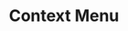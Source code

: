 ---
title: Context Menu
description: Displays a menu to the user — such as a set of actions or functions — triggered by a button.
example: ContextMenu
files: 
    - context-menu/index.ts
---